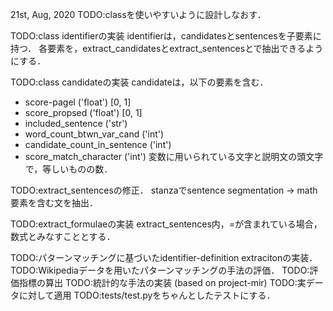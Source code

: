 21st, Aug, 2020
TODO:classを使いやすいように設計しなおす．


TODO:class identifierの実装
identifierは，candidatesとsentencesを子要素に持つ．
各要素を，extract_candidatesとextract_sentencesとで抽出できるようにする．

TODO:class candidateの実装
candidateは，以下の要素を含む．
- score-pagel ('float') [0, 1]
- score_propsed ('float') [0, 1]
- included_sentence ('str')
- word_count_btwn_var_cand ('int')
- candidate_count_in_sentence ('int')
- score_match_character ('int')
  変数に用いられている文字と説明文の頭文字で，等しいものの数．


TODO:extract_sentencesの修正．
stanzaでsentence segmentation -> math要素を含む文を抽出．

TODO:extract_formulaeの実装
extract_sentences内，=が含まれている場合，数式とみなすこととする．

 

TODO:パターンマッチングに基づいたidentifier-definition extracitonの実装．
TODO:Wikipediaデータを用いたパターンマッチングの手法の評価．
TODO:評価指標の算出
TODO:統計的な手法の実装 (based on project-mir)
TODO:実データに対して適用
TODO:tests/test.pyをちゃんとしたテストにする．

